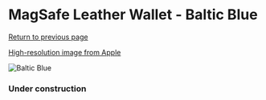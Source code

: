 # MagSafe Leather Wallet - Baltic Blue

[Return to previous page](/wallet)

[High-resolution image from Apple](https://store.storeimages.cdn-apple.com/8756/as-images.apple.com/is/MHLQ3?wid=4500&hei=4500&fmt=png)

<div style="width: 384px"><img src="/everypreview/MHLQ3.png" alt="Baltic Blue"></div>

### Under construction
